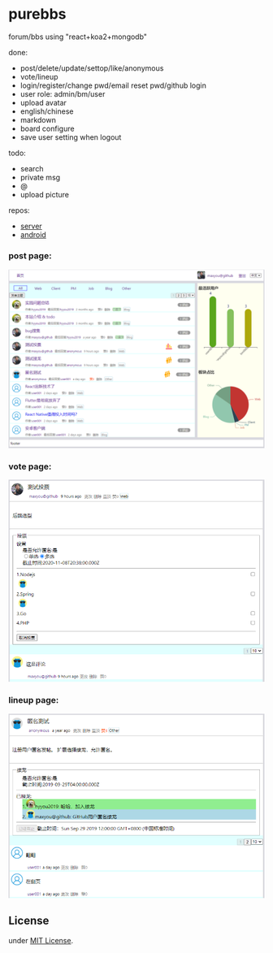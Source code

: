 # purebbs
forum/bbs using "react+koa2+mongodb"

done:

- post/delete/update/settop/like/anonymous
- vote/lineup
- login/register/change pwd/email reset pwd/github login
- user role: admin/bm/user
- upload avatar
- english/chinese
- markdown
- board configure
- save user setting when logout 

todo:

- search
- private msg
- @
- upload picture

repos:
- [server](https://github.com/maxyou/purebbs-server)
- [android](https://github.com/maxyou/purebbs-android)


### post page:
![](https://github.com/maxyou/purebbs/raw/master/post.PNG)

### vote page:
![](https://github.com/maxyou/purebbs/raw/master/vote.PNG)

### lineup page:
![](https://github.com/maxyou/purebbs/raw/master/lineup.PNG)

## License<br>
under [MIT License](http://www.opensource.org/licenses/MIT).
